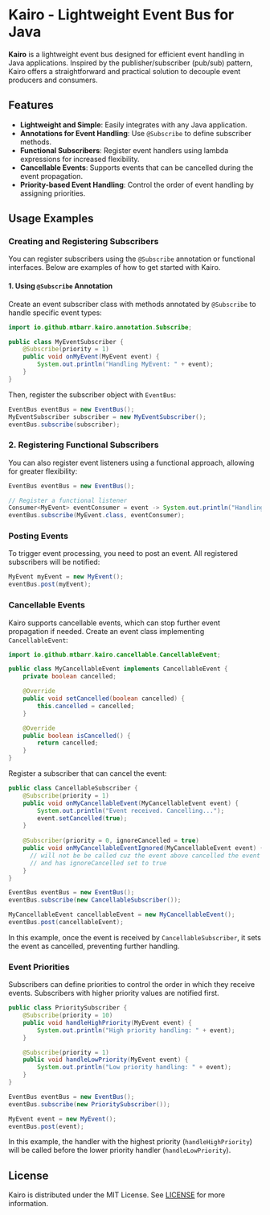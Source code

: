 # Kairo - Lightweight Event Bus for Java

**Kairo** is a lightweight event bus designed for efficient event handling in Java applications. Inspired by the
publisher/subscriber (pub/sub) pattern, Kairo offers a straightforward and practical solution to decouple event
producers and consumers.

## Features

- **Lightweight and Simple**: Easily integrates with any Java application.
- **Annotations for Event Handling**: Use `@Subscribe` to define subscriber methods.
- **Functional Subscribers**: Register event handlers using lambda expressions for increased flexibility.
- **Cancellable Events**: Supports events that can be cancelled during the event propagation.
- **Priority-based Event Handling**: Control the order of event handling by assigning priorities.


## Usage Examples

### Creating and Registering Subscribers

You can register subscribers using the `@Subscribe` annotation or functional interfaces. Below are examples of how to get started with Kairo.

#### 1. Using `@Subscribe` Annotation

Create an event subscriber class with methods annotated by `@Subscribe` to handle specific event types:

```java
import io.github.mtbarr.kairo.annotation.Subscribe;

public class MyEventSubscriber {
    @Subscribe(priority = 1)
    public void onMyEvent(MyEvent event) {
        System.out.println("Handling MyEvent: " + event);
    }
}
```

Then, register the subscriber object with `EventBus`:

```java
EventBus eventBus = new EventBus();
MyEventSubscriber subscriber = new MyEventSubscriber();
eventBus.subscribe(subscriber);
```

### 2. Registering Functional Subscribers

You can also register event listeners using a functional approach, allowing for greater flexibility:

```java
EventBus eventBus = new EventBus();

// Register a functional listener
Consumer<MyEvent> eventConsumer = event -> System.out.println("Handling MyEvent using lambda: " + event);
eventBus.subscribe(MyEvent.class, eventConsumer);
```

### Posting Events

To trigger event processing, you need to post an event. All registered subscribers will be notified:

```java
MyEvent myEvent = new MyEvent();
eventBus.post(myEvent);
```

### Cancellable Events

Kairo supports cancellable events, which can stop further event propagation if needed. Create an event class implementing `CancellableEvent`:

```java
import io.github.mtbarr.kairo.cancellable.CancellableEvent;

public class MyCancellableEvent implements CancellableEvent {
    private boolean cancelled;

    @Override
    public void setCancelled(boolean cancelled) {
        this.cancelled = cancelled;
    }

    @Override
    public boolean isCancelled() {
        return cancelled;
    }
}
```

Register a subscriber that can cancel the event:

```java
public class CancellableSubscriber {
    @Subscribe(priority = 1)
    public void onMyCancellableEvent(MyCancellableEvent event) {
        System.out.println("Event received. Cancelling...");
        event.setCancelled(true);
    }
    
    @Subscriber(priority = 0, ignoreCancelled = true)
    public void onMyCancellableEventIgnored(MyCancellableEvent event) {
      // will not be be called cuz the event above cancelled the event
      // and has ignoreCancelled set to true
    }
}

EventBus eventBus = new EventBus();
eventBus.subscribe(new CancellableSubscriber());

MyCancellableEvent cancellableEvent = new MyCancellableEvent();
eventBus.post(cancellableEvent);
```

In this example, once the event is received by `CancellableSubscriber`, it sets the event as cancelled, preventing further handling.

### Event Priorities

Subscribers can define priorities to control the order in which they receive events. Subscribers with higher priority values are notified first.

```java
public class PrioritySubscriber {
    @Subscribe(priority = 10)
    public void handleHighPriority(MyEvent event) {
        System.out.println("High priority handling: " + event);
    }

    @Subscribe(priority = 1)
    public void handleLowPriority(MyEvent event) {
        System.out.println("Low priority handling: " + event);
    }
}

EventBus eventBus = new EventBus();
eventBus.subscribe(new PrioritySubscriber());

MyEvent event = new MyEvent();
eventBus.post(event);
```

In this example, the handler with the highest priority (`handleHighPriority`) will be called before the lower priority handler (`handleLowPriority`).


## License

Kairo is distributed under the MIT License. See [LICENSE](LICENSE.md) for more information.